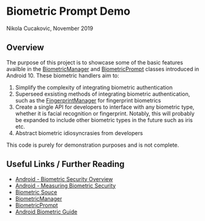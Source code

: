 # Biometric Prompt Demo
Nikola Cucakovic, November 2019

## Overview
The purpose of this project is to showcase some of the basic features availble in the [BiometricManager](https://developer.android.com/reference/androidx/biometric/BiometricManager) and [BiometricPrompt](https://developer.android.com/reference/android/hardware/biometrics/BiometricPrompt) classes introduced in Android 10. These biometric handlers aim to:

1. Simplify the complexity of integrating biometric authentication  
2. Superseed exsisting methods of integrating biometric authentication, such as the [FingerprintManager](https://developer.android.com/reference/android/hardware/fingerprint/FingerprintManager) for fingerprint biometrics
3. Create a single API for developers to interface with any biometric type, whether it is facial recognition or fingerprint. Notably, this will probably be expanded to include other biometric types in the future such as iris etc.
4. Abstract biometric idiosyncrasies from developers

This code is purely for demonstration purposes and is not complete.

## Useful Links / Further Reading
- [Android - Biometric Security Overview](https://source.android.com/security/biometric)
- [Android - Measuring Biometric Security](https://source.android.com/security/biometric/measure#metrics)
- [Biometric Souce](https://android.googlesource.com/platform/frameworks/base/+/master/core/java/android/hardware/biometrics)
- [BiometricManager](https://developer.android.com/reference/androidx/biometric/BiometricManager)
- [BiometricPrompt](https://developer.android.com/reference/android/hardware/biometrics/BiometricPrompt)
- [Android Biometric Guide](https://developer.android.com/training/sign-in/biometric-auth)
